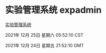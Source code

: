 # 实验管理系统 expadmin
[实验管理系统](http://59.174.25.102:56808/expadmin-782313d2-e1b1-4ea7-932e-3a55e6a1a4d0/)

2021年 12月 25日 星期六 05:52:10 CST

2021年 12月 24日 星期五 21:52:10 GMT
